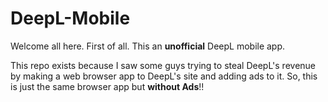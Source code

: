 # DeepL-Mobile

Welcome all here. First of all. This an **unofficial** DeepL mobile app.

This repo exists because I saw some guys trying to steal DeepL's revenue by making a web browser app to DeepL's site and adding ads to it. So, this is just the same browser app but **without Ads**!!



